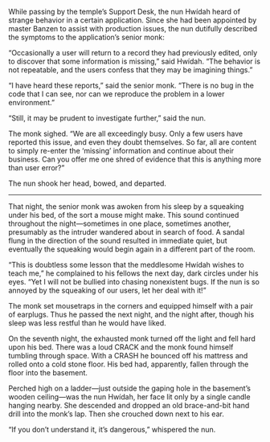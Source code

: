 While passing by the temple’s Support Desk, the nun Hwídah heard of strange behavior in a certain application.  Since she had been appointed by master Banzen to assist with production issues, the nun dutifully described the symptoms to the application’s senior monk:

“Occasionally a user will return to a record they had previously edited, only to discover that some information is missing,” said Hwídah.  “The behavior is not repeatable, and the users confess that they may be imagining things.”

“I have heard these reports,” said the senior monk.  “There is no bug in the code that I can see, nor can we reproduce the problem in a lower environment.”

“Still, it may be prudent to investigate further,” said the nun.

The monk sighed.  “We are all exceedingly busy.  Only a few users have reported this issue, and even they doubt themselves.  So far, all are content to simply re-enter the ‘missing’ information and continue about their business. Can you offer me one shred of evidence that this is anything more than user error?”

The nun shook her head, bowed, and departed.

----------

That night, the senior monk was awoken from his sleep by a squeaking under his bed, of the sort a mouse might make. This sound continued throughout the night—sometimes in one place, sometimes another, presumably as the intruder wandered about in search of food.  A sandal flung in the direction of the sound resulted in immediate quiet, but eventually the squeaking would begin again in a different part of the room.

“This is doubtless some lesson that the meddlesome Hwídah wishes to teach me,” he complained to his fellows the next day, dark circles under his eyes.  “Yet I will not be bullied into chasing nonexistent bugs.  If the nun is so annoyed by the squeaking of our users, let her deal with it!”

The monk set mousetraps in the corners and equipped himself with a pair of earplugs.  Thus he passed the next night, and the night after, though his sleep was less restful than he would have liked.

On the seventh night, the exhausted monk turned off the light and fell hard upon his bed.  There was a loud CRACK and the monk found himself tumbling through space.  With a CRASH he bounced off his mattress and rolled onto a cold stone floor.  His bed had, apparently, fallen through the floor into the basement.

Perched high on a ladder—just outside the gaping hole in the basement’s wooden ceiling—was the nun Hwídah, her face lit only by a single candle hanging nearby.  She descended and dropped an old brace-and-bit hand drill into the monk’s lap.  Then she crouched down next to his ear.

“If you don’t understand it, it’s dangerous,” whispered the nun. 
